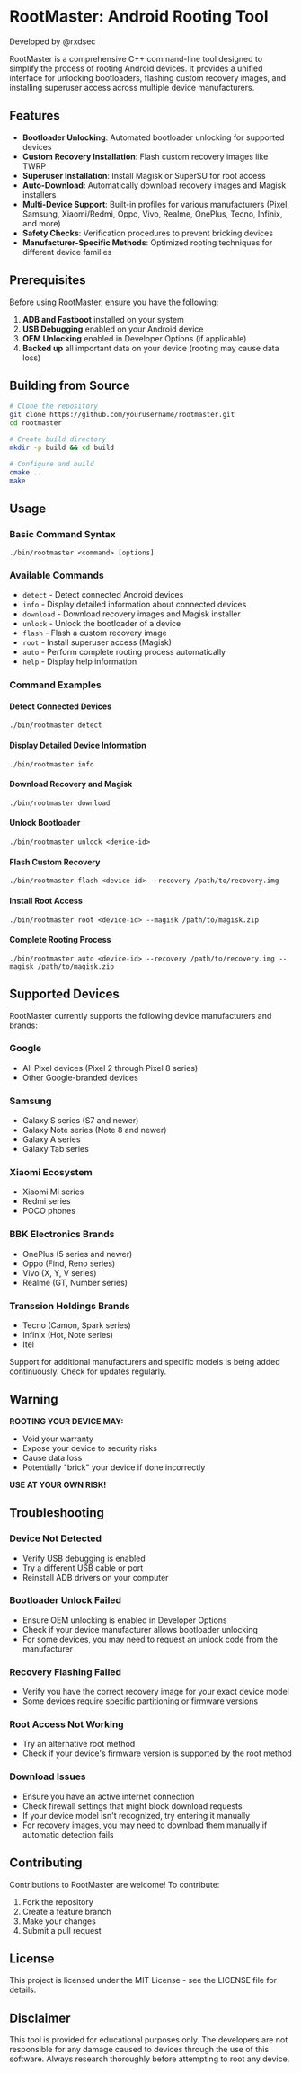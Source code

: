 # RootMaster: Android Rooting Tool

Developed by @rxdsec

RootMaster is a comprehensive C++ command-line tool designed to simplify the process of rooting Android devices. It provides a unified interface for unlocking bootloaders, flashing custom recovery images, and installing superuser access across multiple device manufacturers.

## Features

- **Bootloader Unlocking**: Automated bootloader unlocking for supported devices
- **Custom Recovery Installation**: Flash custom recovery images like TWRP
- **Superuser Installation**: Install Magisk or SuperSU for root access
- **Auto-Download**: Automatically download recovery images and Magisk installers
- **Multi-Device Support**: Built-in profiles for various manufacturers (Pixel, Samsung, Xiaomi/Redmi, Oppo, Vivo, Realme, OnePlus, Tecno, Infinix, and more)
- **Safety Checks**: Verification procedures to prevent bricking devices
- **Manufacturer-Specific Methods**: Optimized rooting techniques for different device families

## Prerequisites

Before using RootMaster, ensure you have the following:

1. **ADB and Fastboot** installed on your system
2. **USB Debugging** enabled on your Android device
3. **OEM Unlocking** enabled in Developer Options (if applicable)
4. **Backed up** all important data on your device (rooting may cause data loss)

## Building from Source

```bash
# Clone the repository
git clone https://github.com/yourusername/rootmaster.git
cd rootmaster

# Create build directory
mkdir -p build && cd build

# Configure and build
cmake ..
make
```

## Usage

### Basic Command Syntax

```
./bin/rootmaster <command> [options]
```

### Available Commands

- `detect` - Detect connected Android devices
- `info` - Display detailed information about connected devices
- `download` - Download recovery images and Magisk installer
- `unlock` - Unlock the bootloader of a device
- `flash` - Flash a custom recovery image
- `root` - Install superuser access (Magisk)
- `auto` - Perform complete rooting process automatically
- `help` - Display help information

### Command Examples

#### Detect Connected Devices
```
./bin/rootmaster detect
```

#### Display Detailed Device Information
```
./bin/rootmaster info
```

#### Download Recovery and Magisk
```
./bin/rootmaster download
```

#### Unlock Bootloader
```
./bin/rootmaster unlock <device-id>
```

#### Flash Custom Recovery
```
./bin/rootmaster flash <device-id> --recovery /path/to/recovery.img
```

#### Install Root Access
```
./bin/rootmaster root <device-id> --magisk /path/to/magisk.zip
```

#### Complete Rooting Process
```
./bin/rootmaster auto <device-id> --recovery /path/to/recovery.img --magisk /path/to/magisk.zip
```

## Supported Devices

RootMaster currently supports the following device manufacturers and brands:

### Google
- All Pixel devices (Pixel 2 through Pixel 8 series)
- Other Google-branded devices

### Samsung
- Galaxy S series (S7 and newer)
- Galaxy Note series (Note 8 and newer)
- Galaxy A series
- Galaxy Tab series

### Xiaomi Ecosystem
- Xiaomi Mi series
- Redmi series
- POCO phones

### BBK Electronics Brands
- OnePlus (5 series and newer)
- Oppo (Find, Reno series)
- Vivo (X, Y, V series)
- Realme (GT, Number series)

### Transsion Holdings Brands
- Tecno (Camon, Spark series)
- Infinix (Hot, Note series)
- Itel

Support for additional manufacturers and specific models is being added continuously. Check for updates regularly.

## Warning

**ROOTING YOUR DEVICE MAY:**
- Void your warranty
- Expose your device to security risks
- Cause data loss
- Potentially "brick" your device if done incorrectly

**USE AT YOUR OWN RISK!**

## Troubleshooting

### Device Not Detected
- Verify USB debugging is enabled
- Try a different USB cable or port
- Reinstall ADB drivers on your computer

### Bootloader Unlock Failed
- Ensure OEM unlocking is enabled in Developer Options
- Check if your device manufacturer allows bootloader unlocking
- For some devices, you may need to request an unlock code from the manufacturer

### Recovery Flashing Failed
- Verify you have the correct recovery image for your exact device model
- Some devices require specific partitioning or firmware versions

### Root Access Not Working
- Try an alternative root method
- Check if your device's firmware version is supported by the root method

### Download Issues
- Ensure you have an active internet connection
- Check firewall settings that might block download requests
- If your device model isn't recognized, try entering it manually
- For recovery images, you may need to download them manually if automatic detection fails

## Contributing

Contributions to RootMaster are welcome! To contribute:

1. Fork the repository
2. Create a feature branch
3. Make your changes
4. Submit a pull request

## License

This project is licensed under the MIT License - see the LICENSE file for details.

## Disclaimer

This tool is provided for educational purposes only. The developers are not responsible for any damage caused to devices through the use of this software. Always research thoroughly before attempting to root any device.